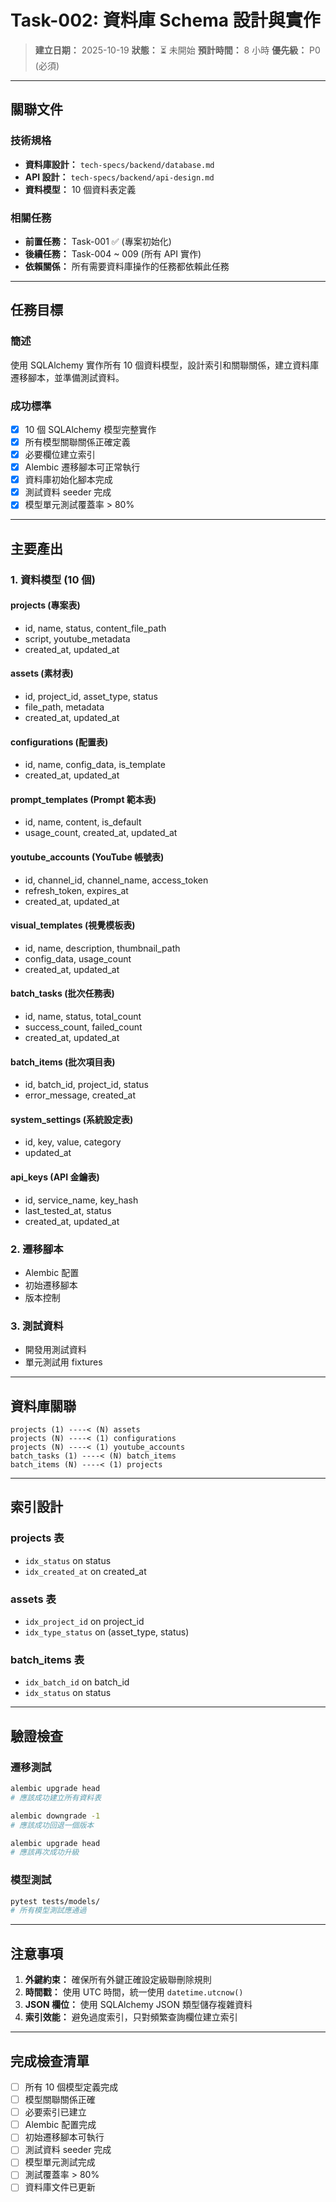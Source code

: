 # Task-002: 資料庫 Schema 設計與實作

> **建立日期：** 2025-10-19
> **狀態：** ⏳ 未開始
> **預計時間：** 8 小時
> **優先級：** P0 (必須)

---

## 關聯文件

### 技術規格
- **資料庫設計：** `tech-specs/backend/database.md`
- **API 設計：** `tech-specs/backend/api-design.md`
- **資料模型：** 10 個資料表定義

### 相關任務
- **前置任務：** Task-001 ✅ (專案初始化)
- **後續任務：** Task-004 ~ 009 (所有 API 實作)
- **依賴關係：** 所有需要資料庫操作的任務都依賴此任務

---

## 任務目標

### 簡述
使用 SQLAlchemy 實作所有 10 個資料模型，設計索引和關聯關係，建立資料庫遷移腳本，並準備測試資料。

### 成功標準
- [x] 10 個 SQLAlchemy 模型完整實作
- [x] 所有模型關聯關係正確定義
- [x] 必要欄位建立索引
- [x] Alembic 遷移腳本可正常執行
- [x] 資料庫初始化腳本完成
- [x] 測試資料 seeder 完成
- [x] 模型單元測試覆蓋率 > 80%

---

## 主要產出

### 1. 資料模型 (10 個)

#### projects (專案表)
- id, name, status, content_file_path
- script, youtube_metadata
- created_at, updated_at

#### assets (素材表)
- id, project_id, asset_type, status
- file_path, metadata
- created_at, updated_at

#### configurations (配置表)
- id, name, config_data, is_template
- created_at, updated_at

#### prompt_templates (Prompt 範本表)
- id, name, content, is_default
- usage_count, created_at, updated_at

#### youtube_accounts (YouTube 帳號表)
- id, channel_id, channel_name, access_token
- refresh_token, expires_at
- created_at, updated_at

#### visual_templates (視覺模板表)
- id, name, description, thumbnail_path
- config_data, usage_count
- created_at, updated_at

#### batch_tasks (批次任務表)
- id, name, status, total_count
- success_count, failed_count
- created_at, updated_at

#### batch_items (批次項目表)
- id, batch_id, project_id, status
- error_message, created_at

#### system_settings (系統設定表)
- id, key, value, category
- updated_at

#### api_keys (API 金鑰表)
- id, service_name, key_hash
- last_tested_at, status
- created_at, updated_at

### 2. 遷移腳本
- Alembic 配置
- 初始遷移腳本
- 版本控制

### 3. 測試資料
- 開發用測試資料
- 單元測試用 fixtures

---

## 資料庫關聯

```
projects (1) ----< (N) assets
projects (N) ----< (1) configurations
projects (N) ----< (1) youtube_accounts
batch_tasks (1) ----< (N) batch_items
batch_items (N) ----< (1) projects
```

---

## 索引設計

### projects 表
- `idx_status` on status
- `idx_created_at` on created_at

### assets 表
- `idx_project_id` on project_id
- `idx_type_status` on (asset_type, status)

### batch_items 表
- `idx_batch_id` on batch_id
- `idx_status` on status

---

## 驗證檢查

### 遷移測試
```bash
alembic upgrade head
# 應該成功建立所有資料表

alembic downgrade -1
# 應該成功回退一個版本

alembic upgrade head
# 應該再次成功升級
```

### 模型測試
```bash
pytest tests/models/
# 所有模型測試應通過
```

---

## 注意事項

1. **外鍵約束：** 確保所有外鍵正確設定級聯刪除規則
2. **時間戳：** 使用 UTC 時間，統一使用 `datetime.utcnow()`
3. **JSON 欄位：** 使用 SQLAlchemy JSON 類型儲存複雜資料
4. **索引效能：** 避免過度索引，只對頻繁查詢欄位建立索引

---

## 完成檢查清單

- [ ] 所有 10 個模型定義完成
- [ ] 模型關聯關係正確
- [ ] 必要索引已建立
- [ ] Alembic 配置完成
- [ ] 初始遷移腳本可執行
- [ ] 測試資料 seeder 完成
- [ ] 模型單元測試完成
- [ ] 測試覆蓋率 > 80%
- [ ] 資料庫文件已更新
